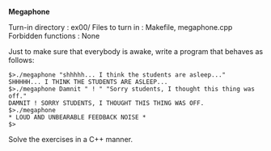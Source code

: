**Megaphone**

Turn-in directory : ex00/
Files to turn in : Makefile, megaphone.cpp
Forbidden functions : None


Just to make sure that everybody is awake, write a program that behaves as follows:
```
$>./megaphone "shhhhh... I think the students are asleep..."
SHHHHH... I THINK THE STUDENTS ARE ASLEEP...
$>./megaphone Damnit " ! " "Sorry students, I thought this thing was off."
DAMNIT ! SORRY STUDENTS, I THOUGHT THIS THING WAS OFF.
$>./megaphone
* LOUD AND UNBEARABLE FEEDBACK NOISE *
$>
```
Solve the exercises in a C++ manner.
